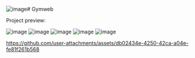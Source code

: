 ![image](https://github.com/user-attachments/assets/1c3d5431-0e20-4690-8016-c9941cce17cb)# Gymweb

Project preview:

![image](https://github.com/user-attachments/assets/60325cdd-3970-4a0b-a1ea-60126b402ebd)
![image](https://github.com/user-attachments/assets/4b51fe3b-20d5-4bde-afa2-1ce4eb05f34b)
![image](https://github.com/user-attachments/assets/5ccdaf68-74b3-4590-8863-46f56a395207)
![image](https://github.com/user-attachments/assets/17960088-1434-412a-b3a3-93309cccb007)
![image](https://github.com/user-attachments/assets/f4237e6f-c1d6-4709-a9b5-8ca4839ae835)



https://github.com/user-attachments/assets/db02434e-4250-42ca-a04e-fe81f261b568

